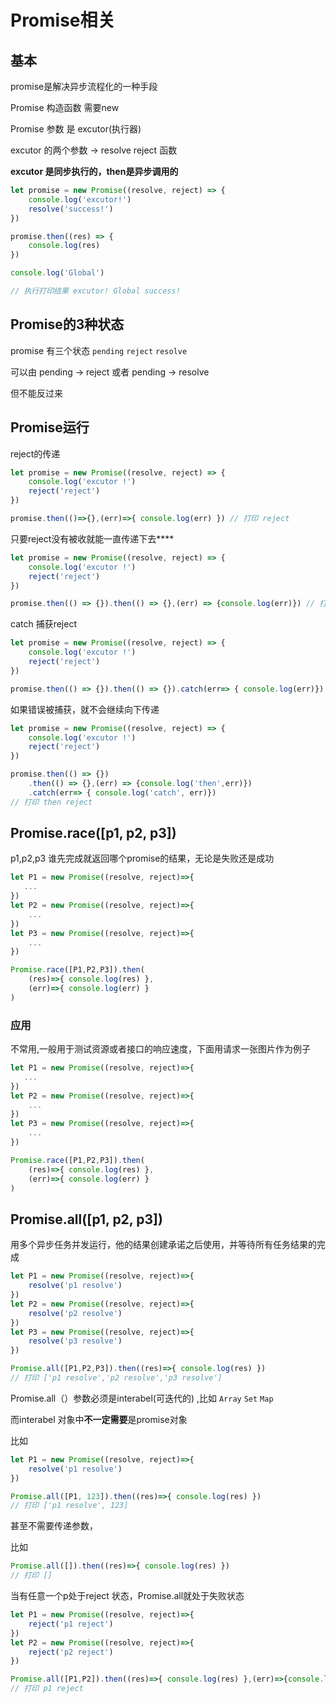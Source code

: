 # Promise相关

## 基本
promise是解决异步流程化的一种手段

Promise 构造函数 需要new

Promise 参数 是 excutor(执行器)

excutor 的两个参数  -> resolve reject 函数

**excutor 是同步执行的，then是异步调用的**

```js
let promise = new Promise((resolve, reject) => {
    console.log('excutor!')
	resolve('success!')
})

promise.then((res) => {
    console.log(res)
})

console.log('Global')

// 执行打印结果 excutor! Global success!
```



## Promise的3种状态

promise 有三个状态 `pending` `reject` `resolve`

可以由 pending -> reject 或者 pending -> resolve

但不能反过来

## Promise运行

reject的传递

```js
let promise = new Promise((resolve, reject) => {
	console.log('excutor !')
    reject('reject')
})

promise.then(()=>{},(err)=>{ console.log(err) }) // 打印 reject
```

 只要reject没有被收就能一直传递下去****

```js
let promise = new Promise((resolve, reject) => {
	console.log('excutor !')
    reject('reject')
})

promise.then(() => {}).then(() => {},(err) => {console.log(err)}) // 打印 reject
```

catch 捕获reject

```js
let promise = new Promise((resolve, reject) => {
	console.log('excutor !')
    reject('reject')
})

promise.then(() => {}).then(() => {}).catch(err=> { console.log(err)}) // 打印 reject
```

如果错误被捕获，就不会继续向下传递

```js
let promise = new Promise((resolve, reject) => {
	console.log('excutor !')
    reject('reject')
})

promise.then(() => {})
    .then(() => {},(err) => {console.log('then',err)})
    .catch(err=> { console.log('catch', err)}) 
// 打印 then reject
```

## Promise.race([p1, p2, p3])

p1,p2,p3 谁先完成就返回哪个promise的结果，无论是失败还是成功

```js
let P1 = new Promise((resolve, reject)=>{
   ...
})
let P2 = new Promise((resolve, reject)=>{
    ...
})
let P3 = new Promise((resolve, reject)=>{
    ...
})

Promise.race([P1,P2,P3]).then(
	(res)=>{ console.log(res) },
    (err)=>{ console.log(err) }
)
```

### 应用

不常用,一般用于测试资源或者接口的响应速度，下面用请求一张图片作为例子

```js
let P1 = new Promise((resolve, reject)=>{
   ...
})
let P2 = new Promise((resolve, reject)=>{
    ...
})
let P3 = new Promise((resolve, reject)=>{
    ...
})

Promise.race([P1,P2,P3]).then(
	(res)=>{ console.log(res) },
    (err)=>{ console.log(err) }
)
```

## Promise.all([p1, p2, p3])

用多个异步任务并发运行，他的结果创建承诺之后使用，并等待所有任务结果的完成

```js
let P1 = new Promise((resolve, reject)=>{
    resolve('p1 resolve')
})
let P2 = new Promise((resolve, reject)=>{
    resolve('p2 resolve')
})
let P3 = new Promise((resolve, reject)=>{
    resolve('p3 resolve')
})

Promise.all([P1,P2,P3]).then((res)=>{ console.log(res) }) 
// 打印 ['p1 resolve','p2 resolve','p3 resolve'] 

```

Promise.all（）参数必须是interabel(可迭代的) ,比如 `Array` `Set` `Map`

而interabel 对象中**不一定需要**是promise对象

比如

```js
let P1 = new Promise((resolve, reject)=>{
    resolve('p1 resolve')
})

Promise.all([P1, 123]).then((res)=>{ console.log(res) }) 
// 打印 ['p1 resolve', 123] 
```

甚至不需要传递参数，

比如

```js
Promise.all([]).then((res)=>{ console.log(res) })
// 打印 []
```

当有任意一个p处于reject 状态，Promise.all就处于失败状态

```js
let P1 = new Promise((resolve, reject)=>{
    reject('p1 reject')
})
let P2 = new Promise((resolve, reject)=>{
    reject('p2 reject')
})

Promise.all([P1,P2]).then((res)=>{ console.log(res) },(err)=>{console.log(err)}) 
// 打印 p1 reject
```

